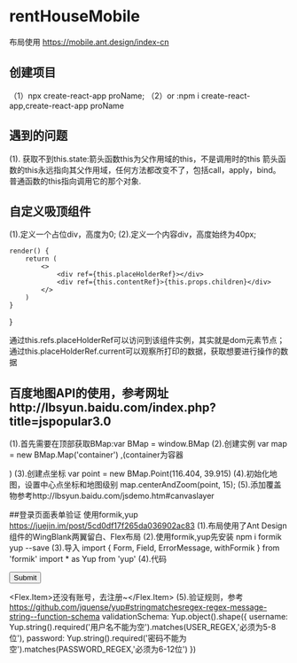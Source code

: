 
# rentHouseMobile
布局使用 https://mobile.ant.design/index-cn
## 创建项目
（1）npx create-react-app proName;
（2）or :npm i create-react-app,create-react-app proName

## 遇到的问题
(1). 获取不到this.state:箭头函数this为父作用域的this，不是调用时的this
箭头函数的this永远指向其父作用域，任何方法都改变不了，包括call，apply，bind。
普通函数的this指向调用它的那个对象.

## 自定义吸顶组件
(1).定义一个占位div，高度为0;
(2).定义一个内容div，高度始终为40px;

    render() {
        return (
            <>
                <div ref={this.placeHolderRef}></div>
                <div ref={this.contentRef}>{this.props.children}</div>
            </>
        )
    }
}

通过this.refs.placeHolderRef可以访问到该组件实例，其实就是dom元素节点；通过this.placeHolderRef.current可以观察所打印的数据，获取想要进行操作的数据

## 百度地图API的使用，参考网址http://lbsyun.baidu.com/index.php?title=jspopular3.0
(1).首先需要在顶部获取BMap:var BMap = window.BMap
(2).创建实例 var map = new BMap.Map('container') ,(container为容器 <div id="container"></div>)
(3).创建点坐标 var point = new BMap.Point(116.404, 39.915) 
(4).初始化地图，设置中心点坐标和地图级别 map.centerAndZoom(point, 15);
(5).添加覆盖物参考http://lbsyun.baidu.com/jsdemo.htm#canvaslayer

##登录页面表单验证
使用formik,yup https://juejin.im/post/5cd0df17f265da036902ac83
(1).布局使用了Ant Design组件的WingBlank两翼留白、Flex布局
(2).使用formik,yup先安装 
    npm i formik yup --save
(3).导入
    import { Form, Field, ErrorMessage, withFormik } from 'formik'
    import * as Yup from 'yup'
(4).代码
 <WingBlank size="lg">
          <Form className={styles.formItem}>
            <div className={styles.formSubmit}>
              <Field
                name="username"
                type="text"
                placeholder="请输入用户名"
                className={styles.input}
              />
              <ErrorMessage name="username" component="div" />
              <Field
                name="password"
                type="password"
                placeholder="请输入密码"
                className={styles.input}
              />
              <ErrorMessage name="password" component="div" />
              <div className={styles.formSubmit}>
                <input type="submit" className={styles.submit} />
              </div>
            </div>
          </Form>
          <Flex className={styles.backHome}>
            <Flex.Item>还没有账号，去注册~</Flex.Item>
          </Flex>
        </WingBlank>
(5).验证规则，参考 https://github.com/jquense/yup#stringmatchesregex-regex-message-string--function-schema
     validationSchema: Yup.object().shape({
    username: Yup.string().required('用户名不能为空').matches(USER_REGEX,'必须为5-8位'),
    password: Yup.string().required('密码不能为空').matches(PASSWORD_REGEX,'必须为6-12位')
    })

